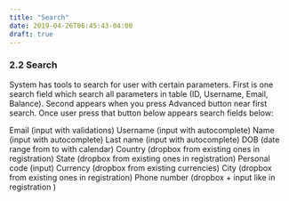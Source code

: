 ```yaml
---
title: "Search"
date: 2019-04-26T06:45:43-04:00
draft: true
---
```


### 2.2 Search

System has tools to search for user with certain parameters.
First is one search field which search all parameters in table (ID, Username, Email, Balance).
Second appears when you press Advanced button near first search. Once user press that button below appears search fields below:

Email (input with validations)
Username (input with autocomplete)
Name (input with autocomplete)
Last name (input with autocomplete)
DOB (date range from to  with calendar)
Country (dropbox from existing ones in registration)
State (dropbox from existing ones in registration)
Personal code (input)
Currency (dropbox from existing currencies)
City (dropbox from existing ones in registration)
Phone number (dropbox + input like in registration )
